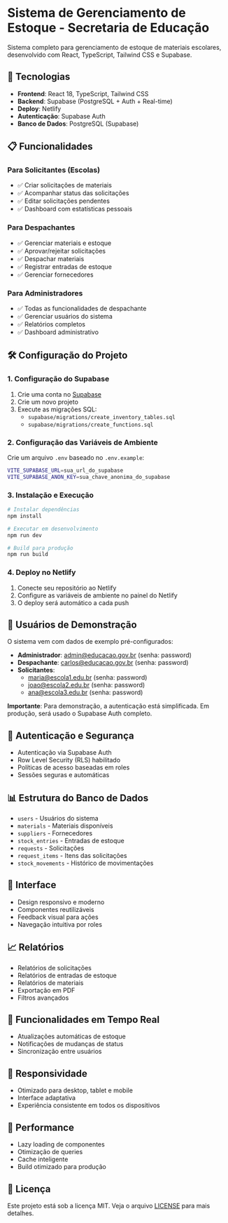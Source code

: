 # Sistema de Gerenciamento de Estoque - Secretaria de Educação

Sistema completo para gerenciamento de estoque de materiais escolares, desenvolvido com React, TypeScript, Tailwind CSS e Supabase.

## 🚀 Tecnologias

- **Frontend**: React 18, TypeScript, Tailwind CSS
- **Backend**: Supabase (PostgreSQL + Auth + Real-time)
- **Deploy**: Netlify
- **Autenticação**: Supabase Auth
- **Banco de Dados**: PostgreSQL (Supabase)

## 📋 Funcionalidades

### Para Solicitantes (Escolas)
- ✅ Criar solicitações de materiais
- ✅ Acompanhar status das solicitações
- ✅ Editar solicitações pendentes
- ✅ Dashboard com estatísticas pessoais

### Para Despachantes
- ✅ Gerenciar materiais e estoque
- ✅ Aprovar/rejeitar solicitações
- ✅ Despachar materiais
- ✅ Registrar entradas de estoque
- ✅ Gerenciar fornecedores

### Para Administradores
- ✅ Todas as funcionalidades de despachante
- ✅ Gerenciar usuários do sistema
- ✅ Relatórios completos
- ✅ Dashboard administrativo

## 🛠️ Configuração do Projeto

### 1. Configuração do Supabase

1. Crie uma conta no [Supabase](https://supabase.com)
2. Crie um novo projeto
3. Execute as migrações SQL:
   - `supabase/migrations/create_inventory_tables.sql`
   - `supabase/migrations/create_functions.sql`

### 2. Configuração das Variáveis de Ambiente

Crie um arquivo `.env` baseado no `.env.example`:

```bash
VITE_SUPABASE_URL=sua_url_do_supabase
VITE_SUPABASE_ANON_KEY=sua_chave_anonima_do_supabase
```

### 3. Instalação e Execução

```bash
# Instalar dependências
npm install

# Executar em desenvolvimento
npm run dev

# Build para produção
npm run build
```

### 4. Deploy no Netlify

1. Conecte seu repositório ao Netlify
2. Configure as variáveis de ambiente no painel do Netlify
3. O deploy será automático a cada push

## 👥 Usuários de Demonstração

O sistema vem com dados de exemplo pré-configurados:

- **Administrador**: admin@educacao.gov.br (senha: password)
- **Despachante**: carlos@educacao.gov.br (senha: password)
- **Solicitantes**: 
  - maria@escola1.edu.br (senha: password)
  - joao@escola2.edu.br (senha: password)
  - ana@escola3.edu.br (senha: password)

**Importante**: Para demonstração, a autenticação está simplificada. Em produção, será usado o Supabase Auth completo.

## 🔐 Autenticação e Segurança

- Autenticação via Supabase Auth
- Row Level Security (RLS) habilitado
- Políticas de acesso baseadas em roles
- Sessões seguras e automáticas

## 📊 Estrutura do Banco de Dados

- `users` - Usuários do sistema
- `materials` - Materiais disponíveis
- `suppliers` - Fornecedores
- `stock_entries` - Entradas de estoque
- `requests` - Solicitações
- `request_items` - Itens das solicitações
- `stock_movements` - Histórico de movimentações

## 🎨 Interface

- Design responsivo e moderno
- Componentes reutilizáveis
- Feedback visual para ações
- Navegação intuitiva por roles

## 📈 Relatórios

- Relatórios de solicitações
- Relatórios de entradas de estoque
- Relatórios de materiais
- Exportação em PDF
- Filtros avançados

## 🔄 Funcionalidades em Tempo Real

- Atualizações automáticas de estoque
- Notificações de mudanças de status
- Sincronização entre usuários

## 📱 Responsividade

- Otimizado para desktop, tablet e mobile
- Interface adaptativa
- Experiência consistente em todos os dispositivos

## 🚀 Performance

- Lazy loading de componentes
- Otimização de queries
- Cache inteligente
- Build otimizado para produção

## 📝 Licença

Este projeto está sob a licença MIT. Veja o arquivo [LICENSE](LICENSE) para mais detalhes.